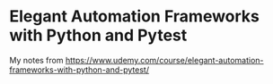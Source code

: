 # Elegant Automation Frameworks with Python and Pytest

My notes from https://www.udemy.com/course/elegant-automation-frameworks-with-python-and-pytest/


